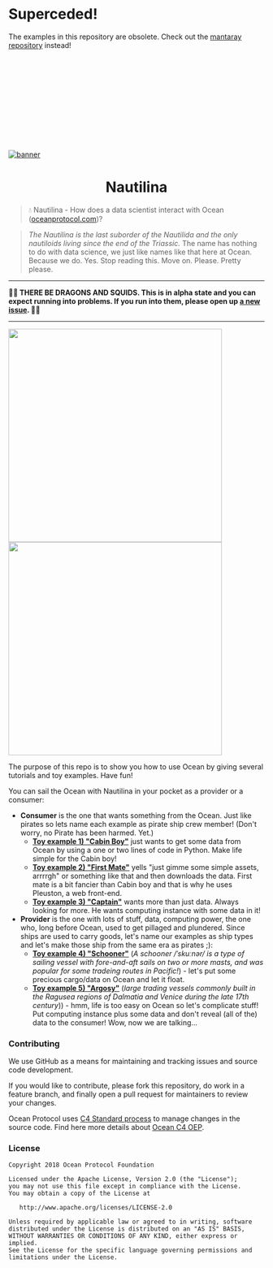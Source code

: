 # Superceded!

The examples in this repository are obsolete. Check out the [mantaray repository](https://github.com/oceanprotocol/mantaray) instead! 

<br>
<br>
<br>
<br>
<br>
<br>
<br>
<br>
<br>
<br>

[![banner](https://raw.githubusercontent.com/oceanprotocol/art/master/github/repo-banner%402x.png)](https://oceanprotocol.com)

<h1 align='center'> Nautilina</h1>

> 💧 Nautilina - How does a data scientist interact with Ocean ([oceanprotocol.com](https://oceanprotocol.com))? 

> _The Nautilina is the last suborder of the Nautilida and the only nautiloids living since the end of the Triassic._ The name has nothing to do with data science, we just like names like that here at Ocean. Because we do. Yes. Stop reading this. Move on. Please. Pretty please.

---

**🐲🦑 THERE BE DRAGONS AND SQUIDS. This is in alpha state and you can expect running into problems. If you run into them, please open up [a new issue](https://github.com/oceanprotocol/nautilina/issues). 🦑🐲**

---

<p float="left">
  <img src="https://user-images.githubusercontent.com/6178597/41625184-37cf5e4c-7418-11e8-81c2-f779e5f7ee8b.gif" width="420" />
  <img src="https://user-images.githubusercontent.com/15385040/44090861-e52322b6-9fcb-11e8-9a0b-f5d8dcdd2cf0.gif" width="420" /> 
</p>

The purpose of this repo is to show you how to use Ocean by giving several tutorials and toy examples. Have fun!

You can sail the Ocean with Nautilina in your pocket as a provider or a consumer:
- **Consumer** is the one that wants something from the Ocean. Just like pirates so lets name each example as pirate ship crew member! (Don't worry, no Pirate has been harmed. Yet.)
  - [**Toy example 1) "Cabin Boy"**](https://github.com/oceanprotocol/nautilina/tree/master/toyexample1) just wants to get some data from Ocean by using a one or two lines of code in Python. Make life simple for the Cabin boy!
  - [**Toy example 2) "First Mate"**](https://github.com/oceanprotocol/nautilina/tree/master/toyexample2) yells "just gimme some simple assets, arrrrgh" or something like that and then downloads the data. First mate is a bit fancier than Cabin boy and that is why he uses Pleuston, a web front-end. 
  - [**Toy example 3) "Captain"**](https://github.com/oceanprotocol/nautilina/tree/master/toyexample3) wants more than just data. Always looking for more. He wants computing instance with some data in it!
- **Provider** is the one with lots of stuff, data, computing power, the one who, long before Ocean, used to get pillaged and plundered. Since ships are used to carry goods, let's name our examples as ship types and let's make those ship from the same era as pirates ;):
  - [**Toy example 4) "Schooner"**](https://github.com/oceanprotocol/nautilina/tree/master/toyexample4) (_A schooner /ˈskuːnər/ is a type of sailing vessel with fore-and-aft sails on two or more masts, and was popular for some tradeing routes in Pacific!_) - let's put some precious cargo/data on Ocean and let it float.
  - [**Toy example 5) "Argosy"**](https://github.com/oceanprotocol/nautilina/tree/master/toyexample5) (_large trading vessels commonly built in the Ragusea regions of Dalmatia and Venice during the late 17th century_)) - hmm, life is too easy on Ocean so let's complicate stuff! Put computing instance plus some data and don't reveal (all of the) data to the consumer! Wow, now we are talking... 

### Contributing

We use GitHub as a means for maintaining and tracking issues and source code development.

If you would like to contribute, please fork this repository, do work in a feature branch, and finally open a pull request for maintainers to review your changes.

Ocean Protocol uses [C4 Standard process](https://github.com/unprotocols/rfc/blob/master/1/README.md) to manage changes in the source code.  Find here more details about [Ocean C4 OEP](https://github.com/oceanprotocol/OEPs/tree/master/1).

### License

```
Copyright 2018 Ocean Protocol Foundation

Licensed under the Apache License, Version 2.0 (the "License");
you may not use this file except in compliance with the License.
You may obtain a copy of the License at

   http://www.apache.org/licenses/LICENSE-2.0

Unless required by applicable law or agreed to in writing, software
distributed under the License is distributed on an "AS IS" BASIS,
WITHOUT WARRANTIES OR CONDITIONS OF ANY KIND, either express or implied.
See the License for the specific language governing permissions and
limitations under the License.
```

